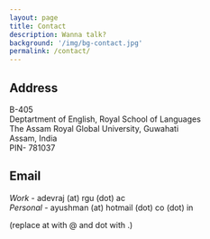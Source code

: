 ```yaml
---
layout: page
title: Contact 
description: Wanna talk?
background: '/img/bg-contact.jpg'
permalink: /contact/
---
```


## Address 

B-405\
Deptartment of English, Royal School of Languages\
The Assam Royal Global University, Guwahati\
Assam, India\
PIN- 781037

## Email

*Work* - adevraj (at) rgu (dot) ac  
*Personal* - ayushman (at) hotmail (dot) co (dot) in
  
(replace at with @ and dot with .)
